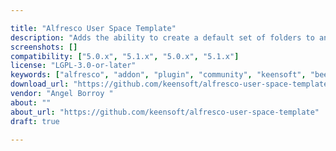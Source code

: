 ```yaml
---

title: "Alfresco User Space Template"
description: "Adds the ability to create a default set of folders to an Alfresco user home by leveraging Space Templates. After installing this AMP in your Alfresco WAR, you can create a folder under Data Dictionary for user home templates. Then, anything you put in that folder will be copied into the user home folder for new users. If you add rules to your Template, those rules will be also copied to the new user home folder when the user is created. License The plugin is licensed under the LGPL v3.0."
screenshots: []
compatibility: ["5.0.x", "5.1.x", "5.0.x", "5.1.x"]
license: "LGPL-3.0-or-later"
keywords: ["alfresco", "addon", "plugin", "community", "keensoft", "beecon"]
download_url: "https://github.com/keensoft/alfresco-user-space-template/releases"
vendor: "Angel Borroy ‌"
about: ""
about_url: "https://github.com/keensoft/alfresco-user-space-template"
draft: true

---
```

